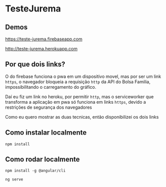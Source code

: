 # TesteJurema

## Demos 

https://teste-jurema.firebaseapp.com

http://teste-jurema.herokuapp.com

## Por que dois links?
O do firebase funciona o pwa em um dispositivo movel, mas por ser um link ```https```, o navegador bloqueia a requisição ```http``` da API do Bolsa Familia, impossibilitando o carregamento do gráfico.

Daí eu fiz um link no heroku, por permitir ```http```, mas o serviceworker que transforma a aplicação em pwa só funciona em links ```https```,
devido a restrições de segurança dos navegadores

Como eu quero mostrar as duas tecnicas, então disponibilizei os dois links

## Como instalar localmente
```npm install```

## Como rodar localmente
```npm install -g @angular/cli```

```ng serve```
